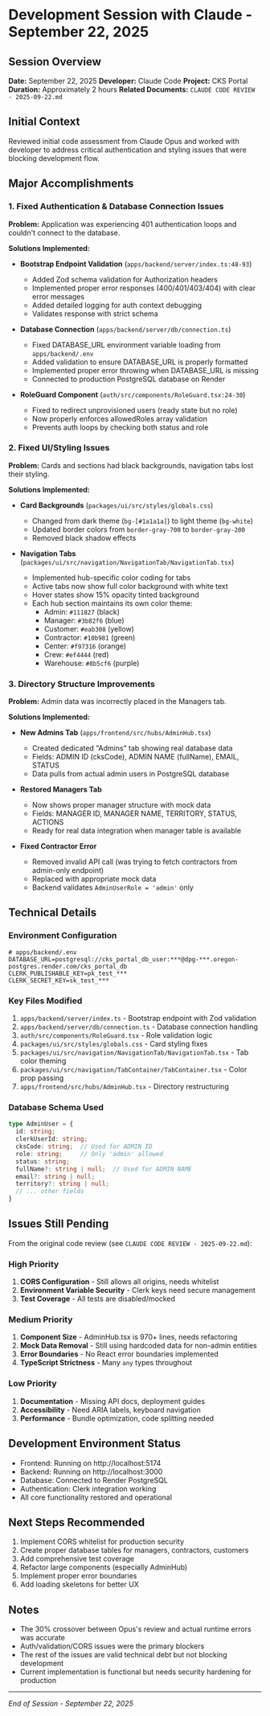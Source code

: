 # Development Session with Claude - September 22, 2025

## Session Overview
**Date:** September 22, 2025
**Developer:** Claude Code
**Project:** CKS Portal
**Duration:** Approximately 2 hours
**Related Documents:** `CLAUDE CODE REVIEW - 2025-09-22.md`

## Initial Context
Reviewed initial code assessment from Claude Opus and worked with developer to address critical authentication and styling issues that were blocking development flow.

## Major Accomplishments

### 1. Fixed Authentication & Database Connection Issues
**Problem:** Application was experiencing 401 authentication loops and couldn't connect to the database.

**Solutions Implemented:**
- **Bootstrap Endpoint Validation** (`apps/backend/server/index.ts:48-93`)
  - Added Zod schema validation for Authorization headers
  - Implemented proper error responses (400/401/403/404) with clear error messages
  - Added detailed logging for auth context debugging
  - Validates response with strict schema

- **Database Connection** (`apps/backend/server/db/connection.ts`)
  - Fixed DATABASE_URL environment variable loading from `apps/backend/.env`
  - Added validation to ensure DATABASE_URL is properly formatted
  - Implemented proper error throwing when DATABASE_URL is missing
  - Connected to production PostgreSQL database on Render

- **RoleGuard Component** (`auth/src/components/RoleGuard.tsx:24-30`)
  - Fixed to redirect unprovisioned users (ready state but no role)
  - Now properly enforces allowedRoles array validation
  - Prevents auth loops by checking both status and role

### 2. Fixed UI/Styling Issues
**Problem:** Cards and sections had black backgrounds, navigation tabs lost their styling.

**Solutions Implemented:**
- **Card Backgrounds** (`packages/ui/src/styles/globals.css`)
  - Changed from dark theme (`bg-[#1a1a1a]`) to light theme (`bg-white`)
  - Updated border colors from `border-gray-700` to `border-gray-200`
  - Removed black shadow effects

- **Navigation Tabs** (`packages/ui/src/navigation/NavigationTab/NavigationTab.tsx`)
  - Implemented hub-specific color coding for tabs
  - Active tabs now show full color background with white text
  - Hover states show 15% opacity tinted background
  - Each hub section maintains its own color theme:
    - Admin: `#111827` (black)
    - Manager: `#3b82f6` (blue)
    - Customer: `#eab308` (yellow)
    - Contractor: `#10b981` (green)
    - Center: `#f97316` (orange)
    - Crew: `#ef4444` (red)
    - Warehouse: `#8b5cf6` (purple)

### 3. Directory Structure Improvements
**Problem:** Admin data was incorrectly placed in the Managers tab.

**Solutions Implemented:**
- **New Admins Tab** (`apps/frontend/src/hubs/AdminHub.tsx`)
  - Created dedicated "Admins" tab showing real database data
  - Fields: ADMIN ID (cksCode), ADMIN NAME (fullName), EMAIL, STATUS
  - Data pulls from actual admin users in PostgreSQL database

- **Restored Managers Tab**
  - Now shows proper manager structure with mock data
  - Fields: MANAGER ID, MANAGER NAME, TERRITORY, STATUS, ACTIONS
  - Ready for real data integration when manager table is available

- **Fixed Contractor Error**
  - Removed invalid API call (was trying to fetch contractors from admin-only endpoint)
  - Replaced with appropriate mock data
  - Backend validates `AdminUserRole = 'admin'` only

## Technical Details

### Environment Configuration
```env
# apps/backend/.env
DATABASE_URL=postgresql://cks_portal_db_user:***@dpg-***.oregon-postgres.render.com/cks_portal_db
CLERK_PUBLISHABLE_KEY=pk_test_***
CLERK_SECRET_KEY=sk_test_***
```

### Key Files Modified
1. `apps/backend/server/index.ts` - Bootstrap endpoint with Zod validation
2. `apps/backend/server/db/connection.ts` - Database connection handling
3. `auth/src/components/RoleGuard.tsx` - Role validation logic
4. `packages/ui/src/styles/globals.css` - Card styling fixes
5. `packages/ui/src/navigation/NavigationTab/NavigationTab.tsx` - Tab color theming
6. `packages/ui/src/navigation/TabContainer/TabContainer.tsx` - Color prop passing
7. `apps/frontend/src/hubs/AdminHub.tsx` - Directory restructuring

### Database Schema Used
```typescript
type AdminUser = {
  id: string;
  clerkUserId: string;
  cksCode: string;  // Used for ADMIN ID
  role: string;     // Only 'admin' allowed
  status: string;
  fullName?: string | null;  // Used for ADMIN NAME
  email?: string | null;
  territory?: string | null;
  // ... other fields
}
```

## Issues Still Pending
From the original code review (see `CLAUDE CODE REVIEW - 2025-09-22.md`):

### High Priority
1. **CORS Configuration** - Still allows all origins, needs whitelist
2. **Environment Variable Security** - Clerk keys need secure management
3. **Test Coverage** - All tests are disabled/mocked

### Medium Priority
1. **Component Size** - AdminHub.tsx is 970+ lines, needs refactoring
2. **Mock Data Removal** - Still using hardcoded data for non-admin entities
3. **Error Boundaries** - No React error boundaries implemented
4. **TypeScript Strictness** - Many `any` types throughout

### Low Priority
1. **Documentation** - Missing API docs, deployment guides
2. **Accessibility** - Need ARIA labels, keyboard navigation
3. **Performance** - Bundle optimization, code splitting needed

## Development Environment Status
- Frontend: Running on http://localhost:5174
- Backend: Running on http://localhost:3000
- Database: Connected to Render PostgreSQL
- Authentication: Clerk integration working
- All core functionality restored and operational

## Next Steps Recommended
1. Implement CORS whitelist for production security
2. Create proper database tables for managers, contractors, customers
3. Add comprehensive test coverage
4. Refactor large components (especially AdminHub)
5. Implement proper error boundaries
6. Add loading skeletons for better UX

## Notes
- The 30% crossover between Opus's review and actual runtime errors was accurate
- Auth/validation/CORS issues were the primary blockers
- The rest of the issues are valid technical debt but not blocking development
- Current implementation is functional but needs security hardening for production

---
*End of Session - September 22, 2025*